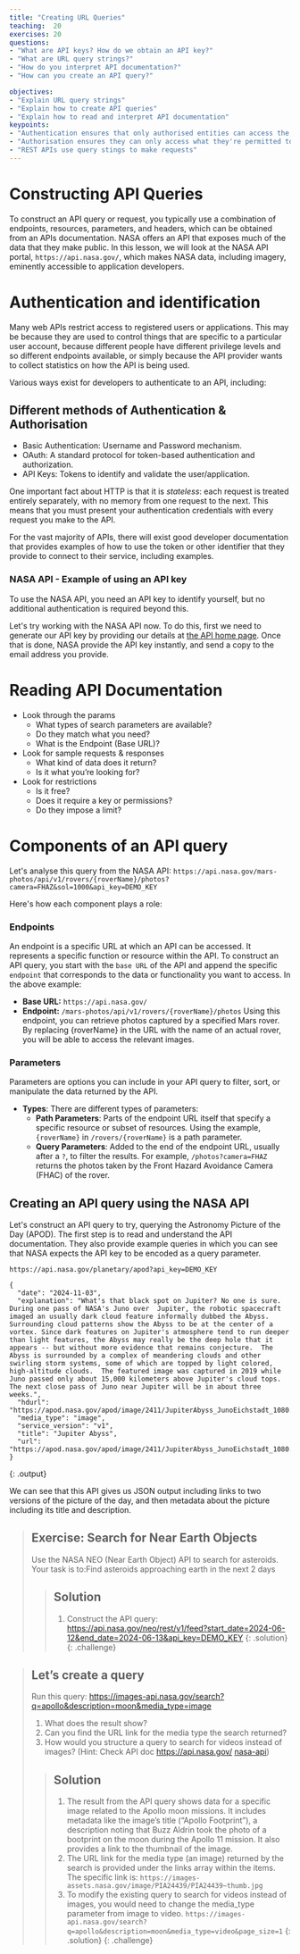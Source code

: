 ```yaml
---
title: "Creating URL Queries"
teaching:  20
exercises: 20
questions:
- "What are API keys? How do we obtain an API key?"
- "What are URL query strings?"
- "How do you interpret API documentation?"
- "How can you create an API query?"

objectives:
- "Explain URL query strings"
- "Explain how to create API queries"
- "Explain how to read and interpret API documentation"
keypoints:
- "Authentication ensures that only authorised entities can access the API."
- "Authorisation ensures they can only access what they're permitted to."
- "REST APIs use query stings to make requests"
---
```


# Constructing API Queries
To construct an API query or request, you typically use a combination of endpoints, resources, parameters, and headers, which can be obtained from an APIs documentation. NASA offers an API that exposes much of the data that they make public. In this lesson, we will look at the NASA API portal, `https://api.nasa.gov/`, which makes NASA data, including imagery, eminently accessible to application developers.

# Authentication and identification

Many web APIs restrict access to registered users or applications. This may be
because they are used to control things that are specific to a particular user
account, because different people have different privilege levels and so
different endpoints available, or simply because the API provider wants to
collect statistics on how the API is being used.

Various ways exist for developers to authenticate to an API, including:

## Different methods of Authentication & Authorisation
* Basic Authentication: Username and Password mechanism.
* OAuth: A standard protocol for token-based authentication and authorization.
* API Keys: Tokens to identify and validate the user/application.

One important fact about HTTP is that it is _stateless_: each request is treated
entirely separately, with no memory from one request to the next. This means
that you must present your authentication credentials with every request you
make to the API.

For the vast majority of APIs, there will exist good developer documentation that provides examples of
how to use the token or other identifier that they provide to connect to their
service, including examples.

### NASA API - Example of using an API key
To use the NASA API, you need an API key to identify yourself, but no additional authentication is required beyond this.

Let's try working with the NASA API now. To do this, first we need to generate
our API key by providing our details at [the API home page][nasa-api]. Once that
is done, NASA provide the API key instantly, and send a copy to the email
address you provide. 

# Reading API Documentation

- Look through the params
    - What types of search parameters are available?
    - Do they match what you need?
    - What is the Endpoint (Base URL)?
- Look for sample requests & responses
    - What kind of data does it return?
    - Is it what you’re looking for?
- Look for restrictions
    - Is it free?
    - Does it require a key or permissions?
    - Do they impose a limit?

# Components of an API query
Let's analyse this query from the NASA API:
`https://api.nasa.gov/mars-photos/api/v1/rovers/{roverName}/photos?camera=FHAZ&sol=1000&api_key=DEMO_KEY`

Here's how each component plays a role:

### Endpoints
An endpoint is a specific URL at which an API can be accessed. It represents a specific function or resource within the API. To construct an API query, you start with the `base URL` of the API and append the specific `endpoint` that corresponds to the data or functionality you want to access. In the above example:
- **Base URL:** `https://api.nasa.gov/`
- **Endpoint:** `/mars-photos/api/v1/rovers/{roverName}/photos`
Using this endpoint, you can retrieve photos captured by a specified Mars rover. By replacing {roverName} in the URL with the name of an actual rover, you will be able to access the relevant images.

### Parameters
 Parameters are options you can include in your API query to filter, sort, or manipulate the data returned by the API.
- **Types**: There are different types of parameters:
  - **Path Parameters**: Parts of the endpoint URL itself that specify a specific resource or subset of resources. Using the  example, `{roverName}` in `/rovers/{roverName}` is a path parameter.
  - **Query Parameters**: Added to the end of the endpoint URL, usually after a `?`, to filter the results. For example, `/photos?camera=FHAZ` returns the photos taken by the Front Hazard Avoidance Camera	(FHAC) of the rover.

## Creating an API query using the NASA API

Let's construct an API query to try, querying the Astronomy Picture of the Day (APOD).
The first step is to read and understand the API documentation. They also provide example queries in which you can see that NASA
expects the API key to be encoded as a query parameter.

~~~
https://api.nasa.gov/planetary/apod?api_key=DEMO_KEY
~~~

~~~
{
  "date": "2024-11-03",
  "explanation": "What's that black spot on Jupiter? No one is sure.  During one pass of NASA's Juno over  Jupiter, the robotic spacecraft imaged an usually dark cloud feature informally dubbed the Abyss. Surrounding cloud patterns show the Abyss to be at the center of a vortex. Since dark features on Jupiter's atmosphere tend to run deeper than light features, the Abyss may really be the deep hole that it appears -- but without more evidence that remains conjecture.  The Abyss is surrounded by a complex of meandering clouds and other swirling storm systems, some of which are topped by light colored, high-altitude clouds.  The featured image was captured in 2019 while Juno passed only about 15,000 kilometers above Jupiter's cloud tops.  The next close pass of Juno near Jupiter will be in about three weeks.",
  "hdurl": "https://apod.nasa.gov/apod/image/2411/JupiterAbyss_JunoEichstadt_1080.jpg",
  "media_type": "image",
  "service_version": "v1",
  "title": "Jupiter Abyss",
  "url": "https://apod.nasa.gov/apod/image/2411/JupiterAbyss_JunoEichstadt_1080.jpg"
}
~~~
{: .output}

We can see that this API gives us JSON output including links to two versions
of the picture of the day, and then metadata about the picture including its
title and description.


>## Exercise: Search for Near Earth Objects
> Use the NASA NEO (Near Earth Object) API to search for asteroids. Your task is to:Find asteroids approaching earth in the next 2 days
>
>> ## Solution
>> 1. Construct the API query:
>> https://api.nasa.gov/neo/rest/v1/feed?start_date=2024-06-12&end_date=2024-06-13&api_key=DEMO_KEY
>{: .solution}
{: .challenge}

>## Let’s create a query 
>Run this query: https://images-api.nasa.gov/search?q=apollo&description=moon&media_type=image
>1. What does the result show?
>2. Can you find the URL link for the media type the search returned?
>3. How would you structure a query to search for videos instead of images? (Hint: Check API doc https://api.nasa.gov/ [nasa-api])
>
>>## Solution
>>1. The result from the API query shows data for a specific image related to the Apollo moon missions. It includes metadata like the image’s title (“Apollo Footprint”), a description noting that Buzz Aldrin took the photo of a bootprint on the moon during the Apollo 11 mission. It also provides a link to the thumbnail of the image.
>>2. The URL link for the media type (an image) returned by the search is provided under the links array within the items. The specific link is: `https://images-assets.nasa.gov/image/PIA24439/PIA24439~thumb.jpg`
>>3. To modify the existing query to search for videos instead of images, you would need to change the media_type parameter from image to video. `https://images-api.nasa.gov/search?q=apollo&description=moon&media_type=video&page_size=1`
>{: .solution}
{: .challenge}

[nasa-api]: https://api.nasa.gov